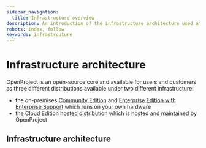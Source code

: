 ```yaml
---
sidebar_navigation:
  title: Infrastructure overview
description: An introduction of the infrastructure architecture used at OpenProject.
robots: index, follow
keywords: infrastrcuture
---
```


# Infrastructure architecture

OpenProject is an open-source core and available for users and customers as three different distributions available under two different infrastructure:

- the on-premises [Community Edition](https://www.openproject.org/download-and-installation/) and [Enterprise Edition with Enterprise Support](https://www.openproject.org/enterprise-edition/) which runs on your own hardware
- the [Cloud Edition](https://www.openproject.org/hosting/) hosted distribution which is hosted and maintained by OpenProject


## Infrastructure architecture

